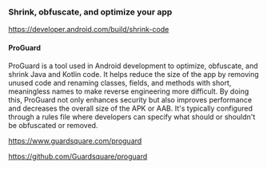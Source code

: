 
### Shrink, obfuscate, and optimize your app

https://developer.android.com/build/shrink-code




#### ProGuard

ProGuard is a tool used in Android development to optimize, obfuscate, and shrink Java and Kotlin code.
It helps reduce the size of the app by removing unused code and renaming classes, fields, and methods with short, meaningless names to make reverse engineering more difficult.
By doing this, ProGuard not only enhances security but also improves performance and decreases the overall size of the APK or AAB.
It's typically configured through a rules file where developers can specify what should or shouldn't be obfuscated or removed.

https://www.guardsquare.com/proguard

https://github.com/Guardsquare/proguard
